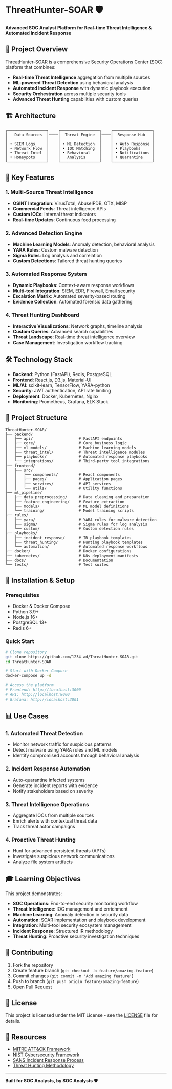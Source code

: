 # ThreatHunter-SOAR 🛡️

**Advanced SOC Analyst Platform for Real-time Threat Intelligence & Automated Incident Response**

## 🎯 Project Overview

ThreatHunter-SOAR is a comprehensive Security Operations Center (SOC) platform that combines:
- **Real-time Threat Intelligence** aggregation from multiple sources
- **ML-powered Threat Detection** using behavioral analysis
- **Automated Incident Response** with dynamic playbook execution
- **Security Orchestration** across multiple security tools
- **Advanced Threat Hunting** capabilities with custom queries

## 🏗️ Architecture

```
┌─────────────────┐    ┌─────────────────┐    ┌─────────────────┐
│   Data Sources  │────│  Threat Engine  │────│  Response Hub   │
│                 │    │                 │    │                 │
│ • SIEM Logs     │    │ • ML Detection  │    │ • Auto Response │
│ • Network Flow  │    │ • IOC Matching  │    │ • Playbooks     │
│ • Threat Intel  │    │ • Behavioral    │    │ • Notifications │
│ • Honeypots     │    │   Analysis      │    │ • Quarantine    │
└─────────────────┘    └─────────────────┘    └─────────────────┘
```

## 🚀 Key Features

### 1. Multi-Source Threat Intelligence
- **OSINT Integration**: VirusTotal, AbuseIPDB, OTX, MISP
- **Commercial Feeds**: Threat intelligence APIs
- **Custom IOCs**: Internal threat indicators
- **Real-time Updates**: Continuous feed processing

### 2. Advanced Detection Engine
- **Machine Learning Models**: Anomaly detection, behavioral analysis
- **YARA Rules**: Custom malware detection
- **Sigma Rules**: Log analysis and correlation
- **Custom Detections**: Tailored threat hunting queries

### 3. Automated Response System
- **Dynamic Playbooks**: Context-aware response workflows
- **Multi-tool Integration**: SIEM, EDR, Firewall, Email security
- **Escalation Matrix**: Automated severity-based routing
- **Evidence Collection**: Automated forensic data gathering

### 4. Threat Hunting Dashboard
- **Interactive Visualizations**: Network graphs, timeline analysis
- **Custom Queries**: Advanced search capabilities
- **Threat Landscape**: Real-time threat intelligence overview
- **Case Management**: Investigation workflow tracking

## 🛠️ Technology Stack

- **Backend**: Python (FastAPI), Redis, PostgreSQL
- **Frontend**: React.js, D3.js, Material-UI
- **ML/AI**: scikit-learn, TensorFlow, YARA-python
- **Security**: JWT authentication, API rate limiting
- **Deployment**: Docker, Kubernetes, Nginx
- **Monitoring**: Prometheus, Grafana, ELK Stack

## 📁 Project Structure

```
ThreatHunter-SOAR/
├── backend/
│   ├── api/                    # FastAPI endpoints
│   ├── core/                   # Core business logic
│   ├── ml_models/              # Machine learning models
│   ├── threat_intel/           # Threat intelligence modules
│   ├── playbooks/              # Automated response playbooks
│   └── integrations/           # Third-party tool integrations
├── frontend/
│   ├── src/
│   │   ├── components/         # React components
│   │   ├── pages/              # Application pages
│   │   ├── services/           # API services
│   │   └── utils/              # Utility functions
├── ml_pipeline/
│   ├── data_preprocessing/     # Data cleaning and preparation
│   ├── feature_engineering/    # Feature extraction
│   ├── models/                 # ML model definitions
│   └── training/               # Model training scripts
├── rules/
│   ├── yara/                   # YARA rules for malware detection
│   ├── sigma/                  # Sigma rules for log analysis
│   └── custom/                 # Custom detection rules
├── playbooks/
│   ├── incident_response/      # IR playbook templates
│   ├── threat_hunting/         # Hunting playbook templates
│   └── automation/             # Automated response workflows
├── docker/                     # Docker configurations
├── kubernetes/                 # K8s deployment manifests
├── docs/                       # Documentation
└── tests/                      # Test suites
```

## 🔧 Installation & Setup

### Prerequisites
- Docker & Docker Compose
- Python 3.9+
- Node.js 16+
- PostgreSQL 13+
- Redis 6+

### Quick Start
```bash
# Clone repository
git clone https://github.com/1234-ad/ThreatHunter-SOAR.git
cd ThreatHunter-SOAR

# Start with Docker Compose
docker-compose up -d

# Access the platform
# Frontend: http://localhost:3000
# API: http://localhost:8000
# Grafana: http://localhost:3001
```

## 📊 Use Cases

### 1. Automated Threat Detection
- Monitor network traffic for suspicious patterns
- Detect malware using YARA rules and ML models
- Identify compromised accounts through behavioral analysis

### 2. Incident Response Automation
- Auto-quarantine infected systems
- Generate incident reports with evidence
- Notify stakeholders based on severity

### 3. Threat Intelligence Operations
- Aggregate IOCs from multiple sources
- Enrich alerts with contextual threat data
- Track threat actor campaigns

### 4. Proactive Threat Hunting
- Hunt for advanced persistent threats (APTs)
- Investigate suspicious network communications
- Analyze file system artifacts

## 🎓 Learning Objectives

This project demonstrates:
- **SOC Operations**: End-to-end security monitoring workflow
- **Threat Intelligence**: IOC management and enrichment
- **Machine Learning**: Anomaly detection in security data
- **Automation**: SOAR implementation and playbook development
- **Integration**: Multi-tool security ecosystem management
- **Incident Response**: Structured IR methodology
- **Threat Hunting**: Proactive security investigation techniques

## 🤝 Contributing

1. Fork the repository
2. Create feature branch (`git checkout -b feature/amazing-feature`)
3. Commit changes (`git commit -m 'Add amazing feature'`)
4. Push to branch (`git push origin feature/amazing-feature`)
5. Open Pull Request

## 📄 License

This project is licensed under the MIT License - see the [LICENSE](LICENSE) file for details.

## 🔗 Resources

- [MITRE ATT&CK Framework](https://attack.mitre.org/)
- [NIST Cybersecurity Framework](https://www.nist.gov/cyberframework)
- [SANS Incident Response Process](https://www.sans.org/white-papers/33901/)
- [Threat Hunting Methodology](https://www.threathunting.net/)

---

**Built for SOC Analysts, by SOC Analysts** 🛡️